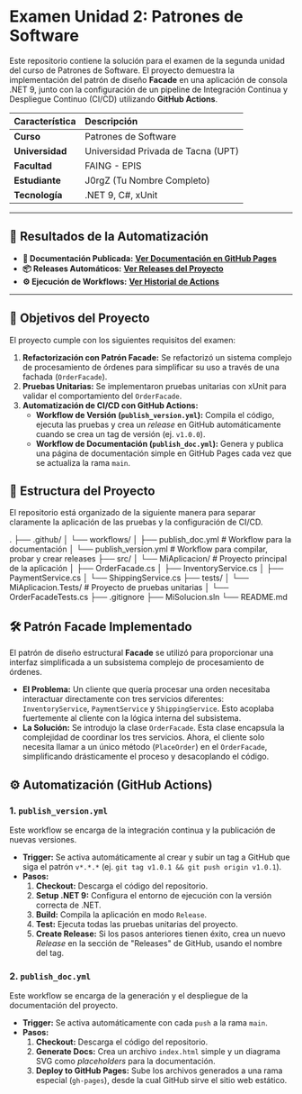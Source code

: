 # Examen Unidad 2: Patrones de Software

Este repositorio contiene la solución para el examen de la segunda unidad del curso de Patrones de Software. El proyecto demuestra la implementación del patrón de diseño **Facade** en una aplicación de consola .NET 9, junto con la configuración de un pipeline de Integración Continua y Despliegue Continuo (CI/CD) utilizando **GitHub Actions**.

| Característica | Descripción |
| :--- | :--- |
| **Curso** | Patrones de Software |
| **Universidad** | Universidad Privada de Tacna (UPT) |
| **Facultad** | FAING - EPIS |
| **Estudiante** | J0rgZ (Tu Nombre Completo) |
| **Tecnología** | .NET 9, C#, xUnit |

---

## 🚀 Resultados de la Automatización

*   **📘 Documentación Publicada:** [**Ver Documentación en GitHub Pages**](https://upt-faing-epis.github.io/examen-si889-2025-ii-u2-J0rgZ/)
*   **📦 Releases Automáticos:** [**Ver Releases del Proyecto**](https://github.com/UPT-FAING-EPIS/examen-si889-2025-ii-u2-J0rgZ/releases)
*   **⚙️ Ejecución de Workflows:** [**Ver Historial de Actions**](https://github.com/UPT-FAING-EPIS/examen-si889-2025-ii-u2-J0rgZ/actions)

---

## 🎯 Objetivos del Proyecto

El proyecto cumple con los siguientes requisitos del examen:

1.  **Refactorización con Patrón Facade:** Se refactorizó un sistema complejo de procesamiento de órdenes para simplificar su uso a través de una fachada (`OrderFacade`).
2.  **Pruebas Unitarias:** Se implementaron pruebas unitarias con xUnit para validar el comportamiento del `OrderFacade`.
3.  **Automatización de CI/CD con GitHub Actions:**
    *   **Workflow de Versión (`publish_version.yml`):** Compila el código, ejecuta las pruebas y crea un *release* en GitHub automáticamente cuando se crea un tag de versión (ej. `v1.0.0`).
    *   **Workflow de Documentación (`publish_doc.yml`):** Genera y publica una página de documentación simple en GitHub Pages cada vez que se actualiza la rama `main`.

## 📂 Estructura del Proyecto

El repositorio está organizado de la siguiente manera para separar claramente la aplicación de las pruebas y la configuración de CI/CD.

.
├── .github/
│ └── workflows/
│ ├── publish_doc.yml # Workflow para la documentación
│ └── publish_version.yml # Workflow para compilar, probar y crear releases
├── src/
│ └── MiAplicacion/ # Proyecto principal de la aplicación
│ ├── OrderFacade.cs
│ ├── InventoryService.cs
│ ├── PaymentService.cs
│ └── ShippingService.cs
├── tests/
│ └── MiAplicacion.Tests/ # Proyecto de pruebas unitarias
│ └── OrderFacadeTests.cs
├── .gitignore
├── MiSolucion.sln
└── README.md

## 🛠️ Patrón Facade Implementado

El patrón de diseño estructural **Facade** se utilizó para proporcionar una interfaz simplificada a un subsistema complejo de procesamiento de órdenes.

-   **El Problema:** Un cliente que quería procesar una orden necesitaba interactuar directamente con tres servicios diferentes: `InventoryService`, `PaymentService` y `ShippingService`. Esto acoplaba fuertemente al cliente con la lógica interna del subsistema.
-   **La Solución:** Se introdujo la clase `OrderFacade`. Esta clase encapsula la complejidad de coordinar los tres servicios. Ahora, el cliente solo necesita llamar a un único método (`PlaceOrder`) en el `OrderFacade`, simplificando drásticamente el proceso y desacoplando el código.

## ⚙️ Automatización (GitHub Actions)

### 1. `publish_version.yml`
Este workflow se encarga de la integración continua y la publicación de nuevas versiones.

-   **Trigger:** Se activa automáticamente al crear y subir un tag a GitHub que siga el patrón `v*.*.*` (ej. `git tag v1.0.1 && git push origin v1.0.1`).
-   **Pasos:**
    1.  **Checkout:** Descarga el código del repositorio.
    2.  **Setup .NET 9:** Configura el entorno de ejecución con la versión correcta de .NET.
    3.  **Build:** Compila la aplicación en modo `Release`.
    4.  **Test:** Ejecuta todas las pruebas unitarias del proyecto.
    5.  **Create Release:** Si los pasos anteriores tienen éxito, crea un nuevo *Release* en la sección de "Releases" de GitHub, usando el nombre del tag.

### 2. `publish_doc.yml`
Este workflow se encarga de la generación y el despliegue de la documentación del proyecto.

-   **Trigger:** Se activa automáticamente con cada `push` a la rama `main`.
-   **Pasos:**
    1.  **Checkout:** Descarga el código del repositorio.
    2.  **Generate Docs:** Crea un archivo `index.html` simple y un diagrama SVG como *placeholders* para la documentación.
    3.  **Deploy to GitHub Pages:** Sube los archivos generados a una rama especial (`gh-pages`), desde la cual GitHub sirve el sitio web estático.